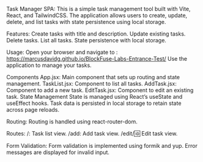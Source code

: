 Task Manager SPA:
This is a simple task management tool built with Vite, React, and TailwindCSS. The application allows users to create, update, delete, and list tasks with state persistence using local storage.

Features:
Create tasks with title and description.
Update existing tasks.
Delete tasks.
List all tasks.
State persistence with local storage.

Usage:
Open your browser and navigate to : https://marcusdavidg.github.io/BlockFuse-Labs-Entrance-Test/
Use the application to manage your tasks.

Components
App.jsx: Main component that sets up routing and state management.
TaskList.jsx: Component to list all tasks.
AddTask.jsx: Component to add a new task.
EditTask.jsx: Component to edit an existing task.
State Management
State is managed using React’s useState and useEffect hooks.
Task data is persisted in local storage to retain state across page reloads.

Routing:
Routing is handled using react-router-dom.

Routes:
/: Task list view.
/add: Add task view.
/edit/:id: Edit task view.

Form Validation:
Form validation is implemented using formik and yup.
Error messages are displayed for invalid input.


